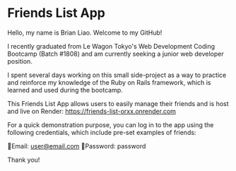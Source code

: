 # Friends List App

Hello, my name is Brian Liao. Welcome to my GitHub!

I recently graduated from Le Wagon Tokyo's Web Development Coding Bootcamp (Batch #1808) and am currently seeking a junior web developer position.

I spent several days working on this small side-project as a way to practice and reinforce my knowledge of the Ruby on Rails framework, which is learned and used during the bootcamp.

This Friends List App allows users to easily manage their friends and is host and live on Render: https://friends-list-orxx.onrender.com

For a quick demonstration purpose, you can log in to the app  using the following credentials, which include pre-set examples of friends:

📧Email: user@email.com
🔑Password: password

Thank you!

